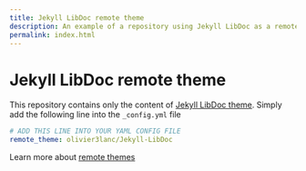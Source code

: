 ```yaml
---
title: Jekyll LibDoc remote theme
description: An example of a repository using Jekyll LibDoc as a remote theme
permalink: index.html
---
```


# Jekyll LibDoc remote theme

This repository contains only the content of [Jekyll LibDoc theme](https://github.com/olivier3lanc/Jekyll-LibDoc). Simply add the following line into the `_config.yml` file

```yaml
# ADD THIS LINE INTO YOUR YAML CONFIG FILE
remote_theme: olivier3lanc/Jekyll-LibDoc
```

Learn more about [remote themes](https://github.blog/2017-11-29-use-any-theme-with-github-pages/)
